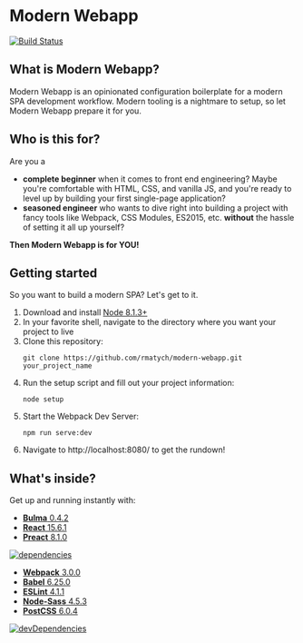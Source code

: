 # Modern Webapp
[![Build Status](https://travis-ci.org/rmatych/modern-webapp.svg?branch=master)](https://travis-ci.org/rmatych/modern-webapp)


## What is Modern Webapp?
Modern Webapp is an opinionated configuration boilerplate for a modern SPA development workflow.
Modern tooling is a nightmare to setup, so let Modern Webapp prepare it for you.

## Who is this for?
Are you a
* **complete beginner** when it comes to front end engineering? Maybe you're comfortable with HTML, CSS, and vanilla JS, and you're ready to level up by building your first single-page application?
* **seasoned engineer** who wants to dive right into building a project with fancy tools like Webpack, CSS Modules, ES2015, etc. **without** the hassle of setting it all up yourself?

**Then Modern Webapp is for YOU!**

## Getting started
So you want to build a modern SPA? Let's get to it.

1) Download and install [Node 8.1.3+](https://nodejs.org/en/download/current/)
2) In your favorite shell, navigate to the directory where you want your project to live
3) Clone this repository:
    ~~~~
    git clone https://github.com/rmatych/modern-webapp.git your_project_name
    ~~~~
4) Run the setup script and fill out your project information:
    ~~~~
    node setup
    ~~~~
5) Start the Webpack Dev Server:
    ~~~~
    npm run serve:dev
    ~~~~
6) Navigate to http://localhost:8080/ to get the rundown!

## What's inside?
Get up and running instantly with:

* [**Bulma** 0.4.2](http://bulma.io/)
* [**React** 15.6.1](https://facebook.github.io/react/)
* [**Preact** 8.1.0](https://preactjs.com/)

[![dependencies](https://david-dm.org/rmatych/modern-webapp/dev-status.svg)](https://david-dm.org/rmatych/modern-webapp)

* [**Webpack** 3.0.0](https://webpack.js.org/)
* [**Babel** 6.25.0](https://babeljs.io/)
* [**ESLint** 4.1.1](http://eslint.org/)
* [**Node-Sass** 4.5.3](https://github.com/sass/node-sass)
* [**PostCSS** 6.0.4](http://postcss.org/)

[![devDependencies](https://david-dm.org/rmatych/modern-webapp/status.svg)](https://david-dm.org/rmatych/modern-webapp?type=dev)
